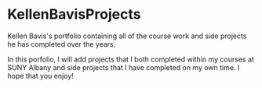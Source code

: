 # KellenBavisProjects
Kellen Bavis's portfolio containing all of the course work and side projects he has completed over the years.

In this porfolio, I will add projects that I both completed within my courses at SUNY Albany and side projects that I have completed on my own time.
I hope that you enjoy!
